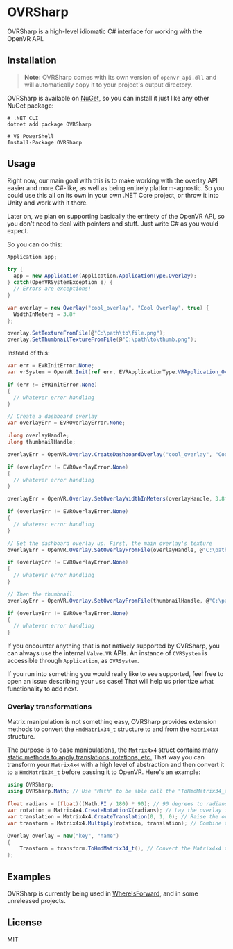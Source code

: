# OVRSharp

OVRSharp is a high-level idiomatic C# interface for working with the OpenVR API.

## Installation

> **Note:** OVRSharp comes with its own version of `openvr_api.dll` and will automatically copy it to your project's output directory.

OVRSharp is available on [NuGet](https://www.nuget.org/packages/OVRSharp), so you can install it just like any other NuGet package:

```shell
# .NET CLI
dotnet add package OVRSharp

# VS PowerShell
Install-Package OVRSharp
```

## Usage

Right now, our main goal with this is to make working with the overlay API easier and more C#-like, as well as being entirely platform-agnostic. So you could use this all on its own in your own .NET Core project, or throw it into Unity and work with it there.

Later on, we plan on supporting basically the entirety of the OpenVR API, so you don't need to deal with pointers and stuff. Just write C# as you would expect.

So you can do this:

```csharp
Application app;

try {
  app = new Application(Application.ApplicationType.Overlay);
} catch(OpenVRSystemException e) {
  // Errors are exceptions!
}

var overlay = new Overlay("cool_overlay", "Cool Overlay", true) {
  WidthInMeters = 3.8f
};

overlay.SetTextureFromFile(@"C:\path\to\file.png");
overlay.SetThumbnailTextureFromFile(@"C:\path\to\thumb.png");
```

Instead of this:

```csharp
var err = EVRInitError.None;
var vrSystem = OpenVR.Init(ref err, EVRApplicationType.VRApplication_Overlay);

if (err != EVRInitError.None)
{
  // whatever error handling
}

// Create a dashboard overlay
var overlayErr = EVROverlayError.None;

ulong overlayHandle;
ulong thumbnailHandle;

overlayErr = OpenVR.Overlay.CreateDashboardOverlay("cool_overlay", "Cool Overlay", ref overlayHandle, ref thumbnailHandle);

if (overlayErr != EVROverlayError.None)
{
  // whatever error handling
}

overlayErr = OpenVR.Overlay.SetOverlayWidthInMeters(overlayHandle, 3.8f);

if (overlayErr != EVROverlayError.None)
{
  // whatever error handling
}

// Set the dashboard overlay up. First, the main overlay's texture
overlayErr = OpenVR.Overlay.SetOverlayFromFile(overlayHandle, @"C:\path\to\file.png");

if (overlayErr != EVROverlayError.None)
{
  // whatever error handling
}

// Then the thumbnail.
overlayErr = OpenVR.Overlay.SetOverlayFromFile(thumbnailHandle, @"C:\path\to\thumb.png");

if (overlayErr != EVROverlayError.None)
{
  // whatever error handling
}
```

If you encounter anything that is not natively supported by OVRSharp, you can always use the internal `Valve.VR` APIs. An instance of `CVRSystem` is accessible through `Application`, as `OVRSystem`.

If you run into something you would really like to see supported, feel free to open an issue describing your use case! That will help us prioritize what functionality to add next.

### Overlay transformations

Matrix manipulation is not something easy, OVRSharp provides extension methods to convert the [`HmdMatrix34_t`](https://github.com/ValveSoftware/openvr/blob/4c85abcb7f7f1f02adaf3812018c99fc593bc341/headers/openvr.h#L32-L40) structure to and from the [`Matrix4x4`](https://docs.microsoft.com/en-us/dotnet/api/system.numerics.matrix4x4?view=net-5.0) structure.

The purpose is to ease manipulations, the `Matrix4x4` struct contains [many static methods to apply translations, rotations, etc.](https://docs.microsoft.com/en-us/dotnet/api/system.numerics.matrix4x4?view=net-5.0#methods) That way you can transform your `Matrix4x4` with a high level of abstraction and then convert it to a `HmdMatrix34_t` before passing it to OpenVR. Here's an example:

```csharp
using OVRSharp;
using OVRSharp.Math; // Use "Math" to be able call the "ToHmdMatrix34_t()" and "ToMatrix4x4()" methods.

float radians = (float)((Math.PI / 180) * 90); // 90 degrees to radians
var rotation = Matrix4x4.CreateRotationX(radians); // Lay the overlay flat by rotating it by 90 degrees
var translation = Matrix4x4.CreateTranslation(0, 1, 0); // Raise the overlay one meter above the ground
var transform = Matrix4x4.Multiply(rotation, translation); // Combine the transformations in one matrix

Overlay overlay = new("key", "name")
{
    Transform = transform.ToHmdMatrix34_t(), // Convert the Matrix4x4 to a HmdMatrix34_t and pass it to OpenVR
};
```

## Examples

OVRSharp is currently being used in [WhereIsForward](https://github.com/OVRTools/WhereIsForward), and in some unreleased projects.

## License

MIT
